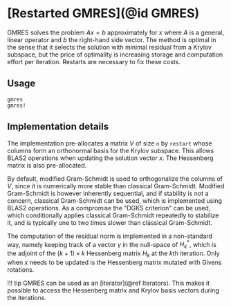 # [Restarted GMRES](@id GMRES)

GMRES solves the problem $Ax = b$ approximately for $x$ where $A$ is a general, linear operator and $b$ the right-hand side vector. The method is optimal in the sense that it selects the solution with minimal residual from a Krylov subspace, but the price of optimality is increasing storage and computation effort per iteration. Restarts are necessary to fix these costs.

## Usage

```@docs
gmres
gmres!
```

## Implementation details

The implementation pre-allocates a matrix $V$ of size `n` by `restart` whose columns form an orthonormal basis for the Krylov subspace. This allows BLAS2 operations when updating the solution vector $x$. The Hessenberg matrix is also pre-allocated.

By default, modified Gram-Schmidt is used to orthogonalize the columns of $V$, since it is numerically more stable than classical Gram-Schmidt. Modified Gram-Schmidt is however inherently sequential, and if stability is not a concern, classical Gram-Schmidt can be used, which is implemented using BLAS2 operations. As a compromise the "DGKS criterion" can be used, which conditionally applies classical Gram-Schmidt repeatedly to stabilize it, and is typically one to two times slower than classical Gram-Schmidt. 

The computation of the residual norm is implemented in a non-standard way, namely keeping track of a vector $\gamma$ in the null-space of $H_k^*$, which is the adjoint of the $(k + 1) \times k$ Hessenberg matrix $H_k$ at the $k$th iteration. Only when $x$ needs to be updated is the Hessenberg matrix mutated with Givens rotations.

!!! tip
    GMRES can be used as an [iterator](@ref Iterators). This makes it possible to access the Hessenberg matrix and Krylov basis vectors during the iterations.
